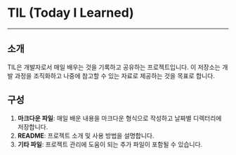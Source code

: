# TIL (Today I Learned)

---

## 소개
TIL은 개발자로서 매일 배우는 것을 기록하고 공유하는 프로젝트입니다. 이 저장소는 개발 과정을 조직화하고 나중에 참고할 수 있는 자료로 제공하는 것을 목표로 합니다.

## 구성
1. **마크다운 파일**: 매일 배운 내용을 마크다운 형식으로 작성하고 날짜별 디렉터리에 저장합니다.
2. **README**: 프로젝트 소개 및 사용 방법을 설명합니다.
3. **기타 파일**: 프로젝트 관리에 도움이 되는 추가 파일이 포함될 수 있습니다.